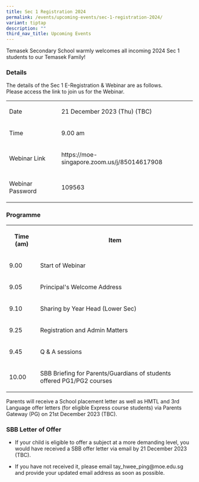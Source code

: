 ```yaml
---
title: Sec 1 Registration 2024
permalink: /events/upcoming-events/sec-1-registration-2024/
variant: tiptap
description: ""
third_nav_title: Upcoming Events
---
```

<p>Temasek Secondary School warmly welcomes all incoming 2024 Sec 1 students to our Temasek Family!</p><h3>Details</h3><p>The details of the Sec 1 E-Registration &amp; Webinar are as follows.<br>Please access the link to join us for the Webinar.<br></p><table><tbody><tr><td rowspan="1" colspan="1"><p>Date</p></td><td rowspan="1" colspan="1"><p>21 December 2023 (Thu) (TBC)</p></td></tr><tr><td rowspan="1" colspan="1"><p>Time</p></td><td rowspan="1" colspan="1"><p>9.00 am</p></td></tr><tr><td rowspan="1" colspan="1"><p>Webinar Link</p></td><td rowspan="1" colspan="1"><p>https://moe-singapore.zoom.us/j/85014617908</p></td></tr><tr><td rowspan="1" colspan="1"><p>Webinar Password</p></td><td rowspan="1" colspan="1"><p>109563</p></td></tr></tbody></table><h3>Programme</h3><table><tbody><tr><th rowspan="1" colspan="1"><p>Time (am)</p></th><th rowspan="1" colspan="1"><p>Item</p></th></tr><tr><td rowspan="1" colspan="1"><p>9.00</p></td><td rowspan="1" colspan="1"><p>Start of Webinar</p></td></tr><tr><td rowspan="1" colspan="1"><p>9.05</p></td><td rowspan="1" colspan="1"><p>Principal's Welcome Address</p></td></tr><tr><td rowspan="1" colspan="1"><p>9.10</p></td><td rowspan="1" colspan="1"><p>Sharing by Year Head (Lower Sec)</p></td></tr><tr><td rowspan="1" colspan="1"><p>9.25</p></td><td rowspan="1" colspan="1"><p>Registration and Admin Matters</p></td></tr><tr><td rowspan="1" colspan="1"><p>9.45</p></td><td rowspan="1" colspan="1"><p>Q &amp; A sessions</p></td></tr><tr><td rowspan="1" colspan="1"><p>10.00</p></td><td rowspan="1" colspan="1"><p>SBB Briefing for Parents/Guardians of students offered PG1/PG2 courses</p></td></tr></tbody></table><p>Parents will receive a School placement letter as well as HMTL and 3rd Language offer letters (for eligible Express course students) via Parents Gateway (PG) on 21st December 2023 (TBC).</p><h3>SBB Letter of Offer</h3><ul data-tight="true" class="tight"><li><p>If your child is eligible to offer a subject at a more demanding level, you would have received a SBB offer letter via email by 21 December 2023 (TBC).</p></li><li><p>If you have not received it, please email tay_hwee_ping@moe.edu.sg and provide your updated email address as soon as possible.</p></li></ul><p></p>